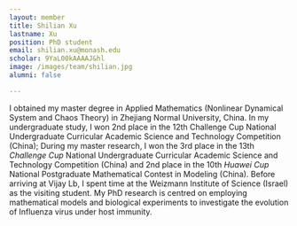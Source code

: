 ```yaml
---
layout: member
title: Shilian Xu
lastname: Xu
position: PhD student
email: shilian.xu@monash.edu
scholar: 9YaL00kAAAAJ&hl
image: /images/team/shilian.jpg
alumni: false

---
```

I obtained my master degree in Applied Mathematics (Nonlinear Dynamical System and Chaos Theory) in Zhejiang Normal University, China. In my undergraduate study, I won 2nd place in the 12th Challenge Cup National Undergraduate Curricular Academic Science and Technology Competition (China); During my master research, I won the 3rd place in the 13th _Challenge Cup_ National Undergraduate Curricular Academic Science and Technology Competition (China) and 2nd place in the 10th _Huawei Cup_ National Postgraduate Mathematical Contest in Modeling (China). Before arriving at Vijay Lb, I spent time at the Weizmann Institute of Science (Israel) as the visiting student. My PhD research is centred on employing mathematical models and biological experiments to investigate the evolution of Influenza virus under host immunity.
